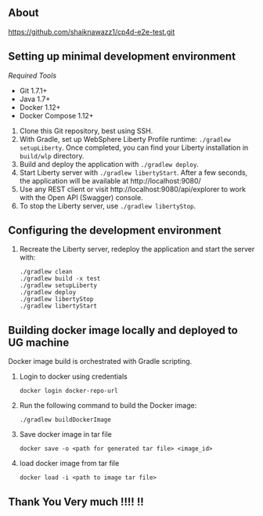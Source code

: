 ## About

https://github.com/shaiknawazz1/cp4d-e2e-test.git

## Setting up minimal development environment

*Required Tools*
   * Git 1.7.1+
   * Java 1.7+
   * Docker 1.12+
   * Docker Compose 1.12+

1. Clone this Git repository, best using SSH.
3. With Gradle, set up WebSphere Liberty Profile runtime:
   `./gradlew setupLiberty`. Once completed, you can find your Liberty
   installation in `build/wlp` directory.
4. Build and deploy the application with `./gradlew deploy`.
5. Start Liberty server with `./gradlew libertyStart`. After a few seconds, the
   application will be available at http://localhost:9080/
6. Use any REST client or visit http://localhost:9080/api/explorer to work with
   the Open API (Swagger) console.
7. To stop the Liberty server, use `./gradlew libertyStop`.

## Configuring the development environment 
1. Recreate the Liberty server, redeploy the application and start the server
   with:
   ```
   ./gradlew clean
   ./gradlew build -x test
   ./gradlew setupLiberty
   ./gradlew deploy
   ./gradlew libertyStop
   ./gradlew libertyStart
   ```
## Building docker image locally and deployed to UG machine
Docker image build is orchestrated with Gradle scripting.

1. Login to docker using credentials
   ```
   docker login docker-repo-url
   ```
2. Run the following command to build the Docker image:
   ```
   ./gradlew buildDockerImage
   ```
3. Save docker image in tar file
   ```
   docker save -o <path for generated tar file> <image_id>
   ```
4. load docker image from tar file
   ```
   docker load -i <path to image tar file>
   ```
## Thank You Very much !!!! !!
